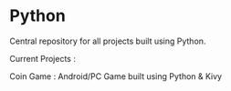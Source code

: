 # Python
Central repository for all projects built using Python.

Current Projects :

Coin Game : Android/PC Game built using Python & Kivy
